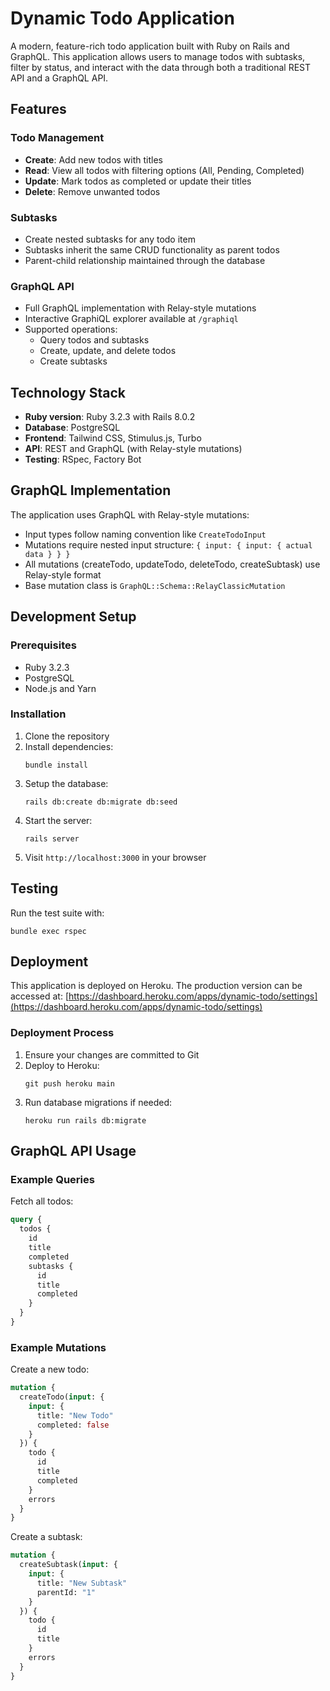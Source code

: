# Dynamic Todo Application

A modern, feature-rich todo application built with Ruby on Rails and GraphQL. This application allows users to manage todos with subtasks, filter by status, and interact with the data through both a traditional REST API and a GraphQL API.

## Features

### Todo Management
- **Create**: Add new todos with titles
- **Read**: View all todos with filtering options (All, Pending, Completed)
- **Update**: Mark todos as completed or update their titles
- **Delete**: Remove unwanted todos

### Subtasks
- Create nested subtasks for any todo item
- Subtasks inherit the same CRUD functionality as parent todos
- Parent-child relationship maintained through the database

### GraphQL API
- Full GraphQL implementation with Relay-style mutations
- Interactive GraphiQL explorer available at `/graphiql`
- Supported operations:
  - Query todos and subtasks
  - Create, update, and delete todos
  - Create subtasks

## Technology Stack

- **Ruby version**: Ruby 3.2.3 with Rails 8.0.2
- **Database**: PostgreSQL
- **Frontend**: Tailwind CSS, Stimulus.js, Turbo
- **API**: REST and GraphQL (with Relay-style mutations)
- **Testing**: RSpec, Factory Bot

## GraphQL Implementation

The application uses GraphQL with Relay-style mutations:

- Input types follow naming convention like `CreateTodoInput`
- Mutations require nested input structure: `{ input: { input: { actual data } } }`
- All mutations (createTodo, updateTodo, deleteTodo, createSubtask) use Relay-style format
- Base mutation class is `GraphQL::Schema::RelayClassicMutation`

## Development Setup

### Prerequisites
- Ruby 3.2.3
- PostgreSQL
- Node.js and Yarn

### Installation
1. Clone the repository
2. Install dependencies:
   ```
   bundle install
   ```
3. Setup the database:
   ```
   rails db:create db:migrate db:seed
   ```
4. Start the server:
   ```
   rails server
   ```
5. Visit `http://localhost:3000` in your browser

## Testing

Run the test suite with:
```
bundle exec rspec
```

## Deployment

This application is deployed on Heroku. The production version can be accessed at:
[https://dashboard.heroku.com/apps/dynamic-todo/settings](https://dashboard.heroku.com/apps/dynamic-todo/settings)

### Deployment Process
1. Ensure your changes are committed to Git
2. Deploy to Heroku:
   ```
   git push heroku main
   ```
3. Run database migrations if needed:
   ```
   heroku run rails db:migrate
   ```

## GraphQL API Usage

### Example Queries

Fetch all todos:
```graphql
query {
  todos {
    id
    title
    completed
    subtasks {
      id
      title
      completed
    }
  }
}
```

### Example Mutations

Create a new todo:
```graphql
mutation {
  createTodo(input: {
    input: {
      title: "New Todo"
      completed: false
    }
  }) {
    todo {
      id
      title
      completed
    }
    errors
  }
}
```

Create a subtask:
```graphql
mutation {
  createSubtask(input: {
    input: {
      title: "New Subtask"
      parentId: "1"
    }
  }) {
    todo {
      id
      title
    }
    errors
  }
}
```
